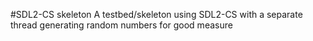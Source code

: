 #SDL2-CS skeleton
A testbed/skeleton using SDL2-CS with a separate thread generating random numbers for good measure